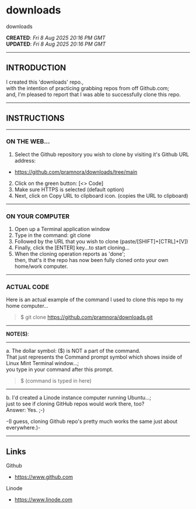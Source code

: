 # downloads
downloads

**CREATED**: *Fri 8 Aug 2025 20:16 PM GMT*  
**UPDATED**: *Fri 8 Aug 2025 20:16 PM GMT*  

-----

## INTRODUCTION

I created this 'downloads' repo.,    
with the intention of practicing grabbing repos from off Github.com;    
and, I'm pleased to report that I was able to successfully clone this repo.  

-----

## INSTRUCTIONS  

-----

### ON THE WEB...  

1. Select the Github repository you wish to clone by visiting it's Github URL address:  

- https://github.com/pramnora/downloads/tree/main  

2. Click on the green button: [<> Code]  
3. Make sure HTTPS is selected (default option)  
4. Next, click on Copy URL to clipboard icon.  (copies the URL to clipboard)

-----

### ON YOUR COMPUTER   

1. Open up a Terminal application window  
2. Type in the command: git clone  
3. Followed by the URL that you wish to clone (paste/[SHIFT]+[CTRL]+[V])  
4. Finally, click the [ENTER] key...to start cloning...  
5. When the cloning operation reports as 'done';     
   then, that's it the repo has now been fully cloned onto your own home/work computer.  

-----

### ACTUAL CODE  

Here is an actual example of the command I used to clone this repo to my home computer...    
> $ git clone https://github.com/pramnora/downloads.git  

-----

**NOTE(S)**:

-----

a. The dollar symbol: ($) is NOT a part of the command.   
  That just represents the Command prompt symbol which shows inside of Linux Mint Terminal window...;  
  you type in your command after this prompt.   

> $ (command is typed in here)  

-----

b. I'd created a Linode instance computer running Ubuntu...;  
    just to see if cloning GitHub repos would work there, too?  
    Answer: Yes. ;-)    

-(I guess, cloning Github repo's pretty much works the same just about everywhere.)-  

-----


## Links

Github  
- https://www.github.com  

Linode  
- https://www.linode.com    



